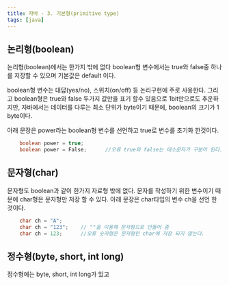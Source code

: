 ```yaml
---
title: 자바 - 3. 기본형(primitive type)
tags: [java]
---
```


## 논리형(boolean)

논리형(boolean)에서는 한가지 밖에 없다 boolean형 변수에서는 true와 false중 하나를 저장할 수 있으며 기본값은 default 이다.

boolean형 변수는 대답(yes/no), 스위치(on/off) 등 논리구현에 주로 사용한다. 그리고 boolean형은 true와 false 두가지 값만을 표기 할수 있음으로 1bit만으로도 추운하지만, 자바에서는 데이터를 다루는 최소 단위가 byte이기 때문에, boolean의 크기가 1 byte이다.

아래 문장은 power라는 boolean형 변수를 선언하고 true로 변수를 초기화 한것이다.

```java
    boolean power = true;
    boolean power = False;      //오류 true와 false는 대소문자가 구분이 된다.
```

## 문자형(char)

문자형도 boolean과 같이 한가지 자료형 밖에 없다. 문자를 작성하기 위한 변수이기 때문에 char형은 문자형만 저장 할 수 있다. 아래 문장은 char타입의 변수 ch을 선언 한 것이다.

```java
    char ch = "A";
    char ch = "123";    // ""을 이용해 문자형으로 만들어 줌
    char ch = 123;      //오류 숫자형은 문자형인 char에 저장 되지 않는다.
```

## 정수형(byte, short, int long)

정수형에는 byte, short, int long가 있고
